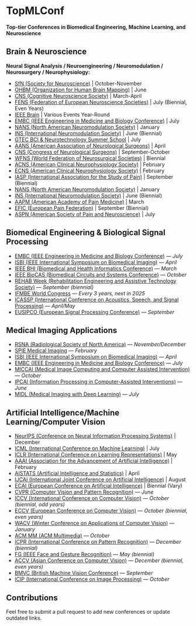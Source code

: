 # TopMLConf
**Top-tier Conferences in Biomedical Engineering, Machine Learning, and Neuroscience**

## Brain & Neuroscience
**Neural Signal Analysis / Neuroengineering / Neuromodulation / Neurosurgery / Neurophysiology:**

- [SfN (Society for Neuroscience)](https://www.sfn.org/) | October-November
- [OHBM (Organization for Human Brain Mapping)](https://www.humanbrainmapping.org/) | June
- [CNS (Cognitive Neuroscience Society)](https://www.cogneurosociety.org/) | March-April
- [FENS (Federation of European Neuroscience Societies)](https://www.fens.org/) | July (Biennial, Even Years)
- [IEEE Brain](https://brain.ieee.org/) | Various Events Year-Round
- [EMBC (IEEE Engineering in Medicine and Biology Conference)](https://embc.embs.org/2024/) | July
- [NANS (North American Neuromodulation Society)](https://conference.neuromodulation.org/) | January
- [INS (International Neuromodulation Society)](https://www.neuromodulation.com/) | June (Biennial)
- [GTEC BCI & Neurotechnology Summer School](https://www.gtec.at/) | July
- [AANS (American Association of Neurological Surgeons)](https://www.aans.org/) | April
- [CNS (Congress of Neurological Surgeons)](https://www.cns.org/) | September-October
- [WFNS (World Federation of Neurosurgical Societies)](https://www.wfns.org/) | Biennial
- [ACNS (American Clinical Neurophysiology Society)](https://www.acns.org/) | February
- [ECNS (American Clinical Neurophysiology Society)](https://www.acns.org/) | February
- [IASP (International Association for the Study of Pain)](https://www.iasp-pain.org/) | September (Biennial)
- [NANS (North American Neuromodulation Society)](https://conference.neuromodulation.org/) | January
- [INS (International Neuromodulation Society)](https://www.neuromodulation.com/) | June (Biennial)
- [AAPM (American Academy of Pain Medicine)](https://painmed.org/) | March
- [EFIC (European Pain Federation)](https://europeanpainfederation.eu/) | September (Biennial)
- [ASPN (American Society of Pain and Neuroscience)](https://aspnpain.com/) | July

## Biomedical Engineering & Biological Signal Processing

- [EMBC (IEEE Engineering in Medicine and Biology Conference)](https://embc.embs.org/2024/) — *July*
- [ISBI (IEEE International Symposium on Biomedical Imaging)](https://www.biomedicalimaging.org/2024/) — *April*
- [IEEE BHI (Biomedical and Health Informatics Conference)](https://bhi.embs.org/) — *March*
- [IEEE BioCAS (Biomedical Circuits and Systems Conference)](https://www.biocas2024.org/) — *October*
- [REHAB Week (Rehabilitation Engineering and Assistive Technology Society)](https://www.rehabweek.org/) — *September (biennial)*
- [IFMBE World Congress](https://www.ifmbe.org/) — *Every 3 years, next in 2025*
- [ICASSP (International Conference on Acoustics, Speech, and Signal Processing)](https://2024.ieeeicassp.org/) — *April/May*
- [EUSIPCO (European Signal Processing Conference)](https://eusipco2024.org/) — *September*

## Medical Imaging Applications

- [RSNA (Radiological Society of North America)](https://www.rsna.org/) — *November/December*
- [SPIE Medical Imaging](https://spie.org/conferences-and-exhibitions/medical-imaging) — *February*
- [ISBI (IEEE International Symposium on Biomedical Imaging)](https://www.biomedicalimaging.org/2024/) — *April*
- [EMBC (IEEE Engineering in Medicine and Biology Conference)](https://embc.embs.org/2024/) — *July*
- [MICCAI (Medical Image Computing and Computer Assisted Intervention)](https://conferences.miccai.org/) — *October*
- [IPCAI (Information Processing in Computer-Assisted Interventions)](https://www.ipcai.org/) — *June*
- [MIDL (Medical Imaging with Deep Learning)](https://2024.midl.io/) — *July*

## Artificial Intelligence/Machine Learning/Computer Vision

- [NeurIPS (Conference on Neural Information Processing Systems)](https://nips.cc/) | December
- [ICML (International Conference on Machine Learning)](https://icml.cc/) | July
- [ICLR (International Conference on Learning Representations)](https://iclr.cc/) | May
- [AAAI (Association for the Advancement of Artificial Intelligence)](https://www.aaai.org/) | February
- [AISTATS (Artificial Intelligence and Statistics)](https://www.aistats.org/) | April
- [IJCAI (International Joint Conference on Artificial Intelligence)](https://www.ijcai.org/) | August
- [ECAI (European Conference on Artificial Intelligence)](https://ecai2025.org/) | Biennial (Vary)
- [CVPR (Computer Vision and Pattern Recognition)](https://cvpr.thecvf.com/) — *June*
- [ICCV (International Conference on Computer Vision)](https://iccv2023.thecvf.com/) — *October (biennial, odd years)*
- [ECCV (European Conference on Computer Vision)](https://eccv2024.eu/) — *October (biennial, even years)*
- [WACV (Winter Conference on Applications of Computer Vision)](https://wacv2024.thecvf.com/) — *January*
- [ACM MM (ACM Multimedia)](https://www.acmmm.org/) — *October*
- [ICPR (International Conference on Pattern Recognition)](https://www.icpr2024.org/) — *December (biennial)*
- [FG (IEEE Face and Gesture Recognition)](https://fg2024.ieee-biometrics.org/) — *May (biennial)*
- [ACCV (Asian Conference on Computer Vision)](https://accv2024.org/) — *December (biennial, even years)*
- [BMVC (British Machine Vision Conference)](https://www.bmvc2024.org/) — *September*
- [ICIP (International Conference on Image Processing)](https://2024.ieeeicip.org/) — *October*

## Contributions
Feel free to submit a pull request to add new conferences or update outdated links.
